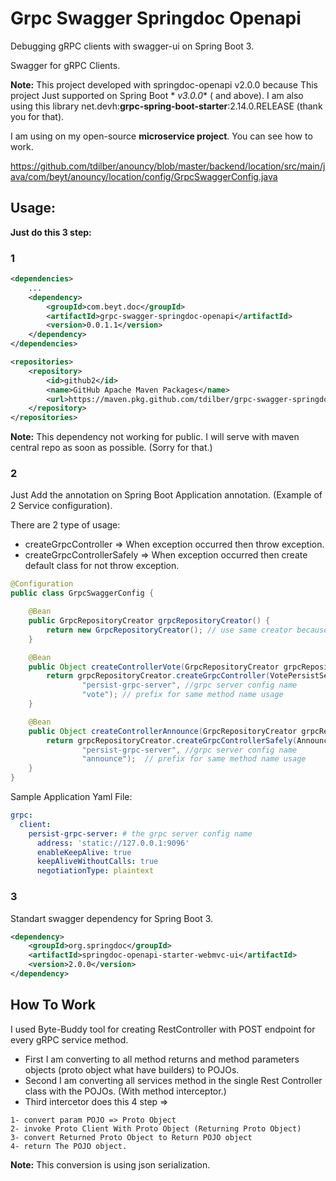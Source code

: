 # Grpc Swagger Springdoc Openapi

Debugging gRPC clients with swagger-ui on Spring Boot 3.

Swagger for gRPC Clients.

**Note:** This project developed with springdoc-openapi v2.0.0 because This project Just supported on Spring Boot *
*v3.0.0** (
and above). I am also using this library net.devh:**grpc-spring-boot-starter**:2.14.0.RELEASE (thank you for that).

I am using on my open-source **microservice project**. You can see how to work.

https://github.com/tdilber/anouncy/blob/master/backend/location/src/main/java/com/beyt/anouncy/location/config/GrpcSwaggerConfig.java

## Usage:

**Just do this 3 step:**

### 1

```xml
<dependencies>
    ...
    <dependency>
        <groupId>com.beyt.doc</groupId>
        <artifactId>grpc-swagger-springdoc-openapi</artifactId>
        <version>0.0.1.1</version>
    </dependency>
</dependencies>

<repositories>
    <repository>
        <id>github2</id>
        <name>GitHub Apache Maven Packages</name>
        <url>https://maven.pkg.github.com/tdilber/grpc-swagger-springdoc-openapi</url>
    </repository>
</repositories>
```

**Note:** This dependency not working for public. I will serve with maven central repo as soon as possible. (Sorry for
that.)

### 2

Just Add the annotation on Spring Boot Application annotation.
(Example of 2 Service configuration).

There are 2 type of usage:

- createGrpcController => When exception occurred then throw exception.
- createGrpcControllerSafely => When exception occurred then create default class for not throw exception.

```java
@Configuration
public class GrpcSwaggerConfig {

    @Bean
    public GrpcRepositoryCreator grpcRepositoryCreator() {
        return new GrpcRepositoryCreator(); // use same creator because when same parameter classes usage will not create more than one. 
    }

    @Bean
    public Object createControllerVote(GrpcRepositoryCreator grpcRepositoryCreator) {
        return grpcRepositoryCreator.createGrpcController(VotePersistServiceGrpc.VotePersistServiceBlockingStub.class, //Grpc Stub Class 
                "persist-grpc-server", //grpc server config name
                "vote"); // prefix for same method name usage
    }

    @Bean
    public Object createControllerAnnounce(GrpcRepositoryCreator grpcRepositoryCreator) {
        return grpcRepositoryCreator.createGrpcControllerSafely(AnnouncePersistServiceGrpc.AnnouncePersistServiceBlockingStub.class, //Grpc Stub Class
                "persist-grpc-server", //grpc server config name
                "announce");  // prefix for same method name usage
    }
}
```

Sample Application Yaml File:

```yaml
grpc:
  client:
    persist-grpc-server: # the grpc server config name
      address: 'static://127.0.0.1:9096'
      enableKeepAlive: true
      keepAliveWithoutCalls: true
      negotiationType: plaintext
```

### 3

Standart swagger dependency for Spring Boot 3.

```xml
<dependency>
    <groupId>org.springdoc</groupId>
    <artifactId>springdoc-openapi-starter-webmvc-ui</artifactId>
    <version>2.0.0</version>
</dependency>
```

## How To Work

I used Byte-Buddy tool for creating RestController with POST endpoint for every gRPC service method.

- First I am converting to all method returns and method parameters objects (proto object what have builders) to POJOs.
- Second I am converting all services method in the single Rest Controller class with the POJOs. (With method
  interceptor.)
- Third intercetor does this 4 step =>

```
1- convert param POJO => Proto Object
2- invoke Proto Client With Proto Object (Returning Proto Object)
3- convert Returned Proto Object to Return POJO object
4- return The POJO object. 
```

**Note:** This conversion is using json serialization. 

